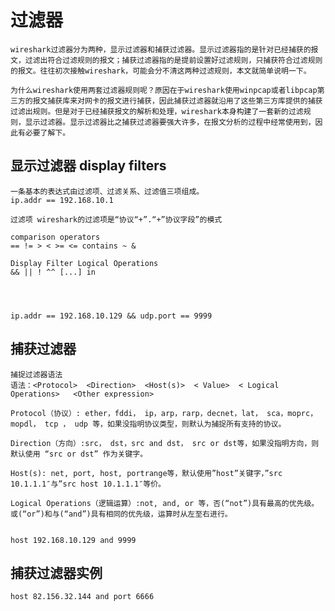 # 过滤器
    wireshark过滤器分为两种，显示过滤器和捕获过滤器。显示过滤器指的是针对已经捕获的报文，过滤出符合过滤规则的报文；捕获过滤器指的是提前设置好过滤规则，只捕获符合过滤规则的报文。往往初次接触wireshark，可能会分不清这两种过滤规则，本文就简单说明一下。

    为什么wireshark使用两套过滤器规则呢？原因在于wireshark使用winpcap或者libpcap第三方的报文捕获库来对网卡的报文进行捕获，因此捕获过滤器就沿用了这些第三方库提供的捕获过滤出规则。但是对于已经捕获报文的解析和处理，wireshark本身构建了一套新的过滤规则，显示过滤器。显示过滤器比之捕获过滤器要强大许多，在报文分析的过程中经常使用到，因此有必要了解下。
## 显示过滤器  display filters 
    一条基本的表达式由过滤项、过滤关系、过滤值三项组成。
    ip.addr == 192.168.10.1

    过滤项 wireshark的过滤项是“协议“+”.“+”协议字段”的模式
    
    comparison operators
    == != > < >= <= contains ~ &

    Display Filter Logical Operations
    && || ! ^^ [...] in 




    ip.addr == 192.168.10.129 && udp.port == 9999




## 捕获过滤器
    捕捉过滤器语法
    语法：<Protocol>  <Direction>  <Host(s)>  < Value>  < Logical  Operations>   <Other expression>

    Protocol（协议）: ether，fddi， ip，arp，rarp，decnet，lat， sca，moprc，mopdl， tcp ， udp 等，如果没指明协议类型，则默认为捕捉所有支持的协议。

    Direction（方向）:src， dst，src and dst， src or dst等，如果没指明方向，则默认使用 “src or dst” 作为关键字。

    Host(s): net, port, host, portrange等，默认使用”host”关键字，”src 10.1.1.1″与”src host 10.1.1.1″等价。

    Logical Operations（逻辑运算）:not, and, or 等，否(“not”)具有最高的优先级。或(“or”)和与(“and”)具有相同的优先级，运算时从左至右进行。


    host 192.168.10.129 and 9999

## 捕获过滤器实例
    host 82.156.32.144 and port 6666